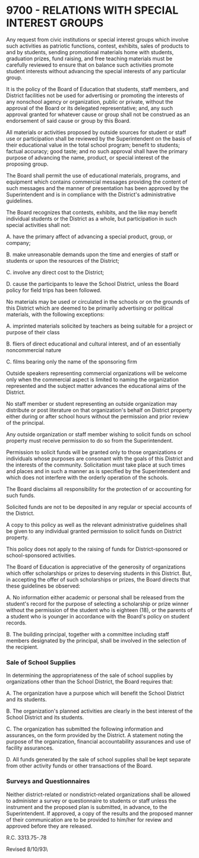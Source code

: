 9700 - RELATIONS WITH SPECIAL INTEREST GROUPS
=============================================

Any request from civic institutions or special interest groups which
involve such activities as patriotic functions, contest, exhibits, sales
of products to and by students, sending promotional materials home with
students, graduation prizes, fund raising, and free teaching materials
must be carefully reviewed to ensure that on balance such activities
promote student interests without advancing the special interests of any
particular group.

It is the policy of the Board of Education that students, staff members,
and District facilities not be used for advertising or promoting the
interests of any nonschool agency or organization, public or private,
without the approval of the Board or its delegated representative; and,
any such approval granted for whatever cause or group shall not be
construed as an endorsement of said cause or group by this Board.

All materials or activities proposed by outside sources for student or
staff use or participation shall be reviewed by the Superintendent on
the basis of their educational value in the total school program;
benefit to students; factual accuracy; good taste; and no such approval
shall have the primary purpose of advancing the name, product, or
special interest of the proposing group.

The Board shall permit the use of educational materials, programs, and
equipment which contains commercial messages providing the content of
such messages and the manner of presentation has been approved by the
Superintendent and is in compliance with the District's administrative
guidelines.

The Board recognizes that contests, exhibits, and the like may benefit
individual students or the District as a whole, but participation in
such special activities shall not:

A. have the primary affect of advancing a special product, group, or
company;

B. make unreasonable demands upon the time and energies of staff or
students or upon the resources of the District;

C. involve any direct cost to the District;

D. cause the participants to leave the School District, unless the Board
policy for field trips has been followed.

No materials may be used or circulated in the schools or on the grounds
of this District which are deemed to be primarily advertising or
political materials, with the following exceptions:

A. imprinted materials solicited by teachers as being suitable for a
project or purpose of their class

B. fliers of direct educational and cultural interest, and of an
essentially noncommercial nature

C. films bearing only the name of the sponsoring firm

Outside speakers representing commercial organizations will be welcome
only when the commercial aspect is limited to naming the organization
represented and the subject matter advances the educational aims of the
District.

No staff member or student representing an outside organization may
distribute or post literature on that organization's behalf on District
property either during or after school hours without the permission and
prior review of the principal.

Any outside organization or staff member wishing to solicit funds on
school property must receive permission to do so from the
Superintendent.

Permission to solicit funds will be granted only to those organizations
or individuals whose purposes are consonant with the goals of this
District and the interests of the community. Solicitation must take
place at such times and places and in such a manner as is specified by
the Superintendent and which does not interfere with the orderly
operation of the schools.

The Board disclaims all responsibility for the protection of or
accounting for such funds.

Solicited funds are not to be deposited in any regular or special
accounts of the District.

A copy to this policy as well as the relevant administrative guidelines
shall be given to any individual granted permission to solicit funds on
District property.

This policy does not apply to the raising of funds for
District-sponsored or school-sponsored activities.

The Board of Education is appreciative of the generosity of
organizations which offer scholarships or prizes to deserving students
in this District. But, in accepting the offer of such scholarships or
prizes, the Board directs that these guidelines be observed:

A. No information either academic or personal shall be released from the
student's record for the purpose of selecting a scholarship or prize
winner without the permission of the student who is eighteen (18), or
the parents of a student who is younger in accordance with the Board's
policy on student records.

B. The building principal, together with a committee including staff
members designated by the principal, shall be involved in the selection
of the recipient.

### Sale of School Supplies

In determining the appropriateness of the sale of school supplies by
organizations other than the School District, the Board requires that:

A. The organization have a purpose which will benefit the School
District and its students.

B. The organization's planned activities are clearly in the best
interest of the School District and its students.

C. The organization has submitted the following information and
assurances, on the form provided by the District. A statement noting the
purpose of the organization, financial accountability assurances and use
of facility assurances.

D. All funds generated by the sale of school supplies shall be kept
separate from other activity funds or other transactions of the Board.

### Surveys and Questionnaires

Neither district-related or nondistrict-related organizations shall be
allowed to administer a survey or questionnaire to students or staff
unless the instrument and the proposed plan is submitted, in advance, to
the Superintendent. If approved, a copy of the results and the proposed
manner of their communication are to be provided to him/her for review
and approved before they are released.

R.C. 3313.75-.78

Revised 8/10/93\

